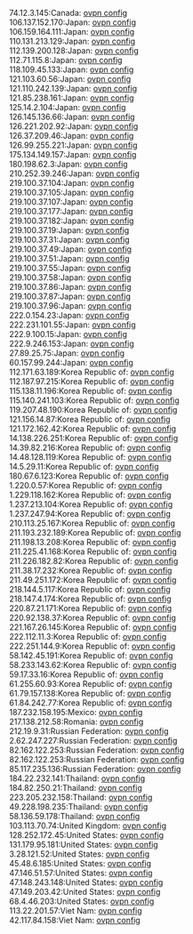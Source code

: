 74.12.3.145:Canada: [ovpn config](vpn/74_12_3_145.ovpn)  
106.137.152.170:Japan: [ovpn config](vpn/106_137_152_170.ovpn)  
106.159.164.111:Japan: [ovpn config](vpn/106_159_164_111.ovpn)  
110.131.213.129:Japan: [ovpn config](vpn/110_131_213_129.ovpn)  
112.139.200.128:Japan: [ovpn config](vpn/112_139_200_128.ovpn)  
112.71.115.8:Japan: [ovpn config](vpn/112_71_115_8.ovpn)  
118.109.45.133:Japan: [ovpn config](vpn/118_109_45_133.ovpn)  
121.103.60.56:Japan: [ovpn config](vpn/121_103_60_56.ovpn)  
121.110.242.139:Japan: [ovpn config](vpn/121_110_242_139.ovpn)  
121.85.238.161:Japan: [ovpn config](vpn/121_85_238_161.ovpn)  
125.14.2.104:Japan: [ovpn config](vpn/125_14_2_104.ovpn)  
126.145.136.66:Japan: [ovpn config](vpn/126_145_136_66.ovpn)  
126.221.202.92:Japan: [ovpn config](vpn/126_221_202_92.ovpn)  
126.37.209.46:Japan: [ovpn config](vpn/126_37_209_46.ovpn)  
126.99.255.221:Japan: [ovpn config](vpn/126_99_255_221.ovpn)  
175.134.149.157:Japan: [ovpn config](vpn/175_134_149_157.ovpn)  
180.198.62.3:Japan: [ovpn config](vpn/180_198_62_3.ovpn)  
210.252.39.246:Japan: [ovpn config](vpn/210_252_39_246.ovpn)  
219.100.37.104:Japan: [ovpn config](vpn/219_100_37_104.ovpn)  
219.100.37.105:Japan: [ovpn config](vpn/219_100_37_105.ovpn)  
219.100.37.107:Japan: [ovpn config](vpn/219_100_37_107.ovpn)  
219.100.37.177:Japan: [ovpn config](vpn/219_100_37_177.ovpn)  
219.100.37.182:Japan: [ovpn config](vpn/219_100_37_182.ovpn)  
219.100.37.19:Japan: [ovpn config](vpn/219_100_37_19.ovpn)  
219.100.37.31:Japan: [ovpn config](vpn/219_100_37_31.ovpn)  
219.100.37.49:Japan: [ovpn config](vpn/219_100_37_49.ovpn)  
219.100.37.51:Japan: [ovpn config](vpn/219_100_37_51.ovpn)  
219.100.37.55:Japan: [ovpn config](vpn/219_100_37_55.ovpn)  
219.100.37.58:Japan: [ovpn config](vpn/219_100_37_58.ovpn)  
219.100.37.86:Japan: [ovpn config](vpn/219_100_37_86.ovpn)  
219.100.37.87:Japan: [ovpn config](vpn/219_100_37_87.ovpn)  
219.100.37.96:Japan: [ovpn config](vpn/219_100_37_96.ovpn)  
222.0.154.23:Japan: [ovpn config](vpn/222_0_154_23.ovpn)  
222.231.101.55:Japan: [ovpn config](vpn/222_231_101_55.ovpn)  
222.9.100.15:Japan: [ovpn config](vpn/222_9_100_15.ovpn)  
222.9.246.153:Japan: [ovpn config](vpn/222_9_246_153.ovpn)  
27.89.25.75:Japan: [ovpn config](vpn/27_89_25_75.ovpn)  
60.157.99.244:Japan: [ovpn config](vpn/60_157_99_244.ovpn)  
112.171.63.189:Korea Republic of: [ovpn config](vpn/112_171_63_189.ovpn)  
112.187.97.215:Korea Republic of: [ovpn config](vpn/112_187_97_215.ovpn)  
115.138.11.196:Korea Republic of: [ovpn config](vpn/115_138_11_196.ovpn)  
115.140.241.103:Korea Republic of: [ovpn config](vpn/115_140_241_103.ovpn)  
119.207.48.190:Korea Republic of: [ovpn config](vpn/119_207_48_190.ovpn)  
121.156.14.87:Korea Republic of: [ovpn config](vpn/121_156_14_87.ovpn)  
121.172.162.42:Korea Republic of: [ovpn config](vpn/121_172_162_42.ovpn)  
14.138.226.251:Korea Republic of: [ovpn config](vpn/14_138_226_251.ovpn)  
14.39.82.216:Korea Republic of: [ovpn config](vpn/14_39_82_216.ovpn)  
14.48.128.119:Korea Republic of: [ovpn config](vpn/14_48_128_119.ovpn)  
14.5.29.11:Korea Republic of: [ovpn config](vpn/14_5_29_11.ovpn)  
180.67.6.123:Korea Republic of: [ovpn config](vpn/180_67_6_123.ovpn)  
1.220.0.57:Korea Republic of: [ovpn config](vpn/1_220_0_57.ovpn)  
1.229.118.162:Korea Republic of: [ovpn config](vpn/1_229_118_162.ovpn)  
1.237.213.104:Korea Republic of: [ovpn config](vpn/1_237_213_104.ovpn)  
1.237.247.94:Korea Republic of: [ovpn config](vpn/1_237_247_94.ovpn)  
210.113.25.167:Korea Republic of: [ovpn config](vpn/210_113_25_167.ovpn)  
211.193.232.189:Korea Republic of: [ovpn config](vpn/211_193_232_189.ovpn)  
211.198.13.208:Korea Republic of: [ovpn config](vpn/211_198_13_208.ovpn)  
211.225.41.168:Korea Republic of: [ovpn config](vpn/211_225_41_168.ovpn)  
211.226.182.82:Korea Republic of: [ovpn config](vpn/211_226_182_82.ovpn)  
211.38.17.232:Korea Republic of: [ovpn config](vpn/211_38_17_232.ovpn)  
211.49.251.172:Korea Republic of: [ovpn config](vpn/211_49_251_172.ovpn)  
218.144.5.117:Korea Republic of: [ovpn config](vpn/218_144_5_117.ovpn)  
218.147.4.174:Korea Republic of: [ovpn config](vpn/218_147_4_174.ovpn)  
220.87.21.171:Korea Republic of: [ovpn config](vpn/220_87_21_171.ovpn)  
220.92.138.37:Korea Republic of: [ovpn config](vpn/220_92_138_37.ovpn)  
221.167.26.145:Korea Republic of: [ovpn config](vpn/221_167_26_145.ovpn)  
222.112.11.3:Korea Republic of: [ovpn config](vpn/222_112_11_3.ovpn)  
222.251.144.9:Korea Republic of: [ovpn config](vpn/222_251_144_9.ovpn)  
58.142.45.191:Korea Republic of: [ovpn config](vpn/58_142_45_191.ovpn)  
58.233.143.62:Korea Republic of: [ovpn config](vpn/58_233_143_62.ovpn)  
59.17.33.16:Korea Republic of: [ovpn config](vpn/59_17_33_16.ovpn)  
61.255.60.93:Korea Republic of: [ovpn config](vpn/61_255_60_93.ovpn)  
61.79.157.138:Korea Republic of: [ovpn config](vpn/61_79_157_138.ovpn)  
61.84.242.77:Korea Republic of: [ovpn config](vpn/61_84_242_77.ovpn)  
187.232.158.195:Mexico: [ovpn config](vpn/187_232_158_195.ovpn)  
217.138.212.58:Romania: [ovpn config](vpn/217_138_212_58.ovpn)  
212.19.9.31:Russian Federation: [ovpn config](vpn/212_19_9_31.ovpn)  
2.62.247.227:Russian Federation: [ovpn config](vpn/2_62_247_227.ovpn)  
82.162.122.253:Russian Federation: [ovpn config](vpn/82_162_122_253.ovpn)  
82.162.122.253:Russian Federation: [ovpn config](vpn/82_162_122_253.ovpn)  
85.117.235.136:Russian Federation: [ovpn config](vpn/85_117_235_136.ovpn)  
184.22.232.141:Thailand: [ovpn config](vpn/184_22_232_141.ovpn)  
184.82.250.21:Thailand: [ovpn config](vpn/184_82_250_21.ovpn)  
223.205.232.158:Thailand: [ovpn config](vpn/223_205_232_158.ovpn)  
49.228.198.235:Thailand: [ovpn config](vpn/49_228_198_235.ovpn)  
58.136.59.178:Thailand: [ovpn config](vpn/58_136_59_178.ovpn)  
103.113.70.74:United Kingdom: [ovpn config](vpn/103_113_70_74.ovpn)  
128.252.172.45:United States: [ovpn config](vpn/128_252_172_45.ovpn)  
131.179.95.181:United States: [ovpn config](vpn/131_179_95_181.ovpn)  
3.28.121.52:United States: [ovpn config](vpn/3_28_121_52.ovpn)  
45.48.6.185:United States: [ovpn config](vpn/45_48_6_185.ovpn)  
47.146.51.57:United States: [ovpn config](vpn/47_146_51_57.ovpn)  
47.148.243.148:United States: [ovpn config](vpn/47_148_243_148.ovpn)  
47.149.203.42:United States: [ovpn config](vpn/47_149_203_42.ovpn)  
68.4.46.203:United States: [ovpn config](vpn/68_4_46_203.ovpn)  
113.22.201.57:Viet Nam: [ovpn config](vpn/113_22_201_57.ovpn)  
42.117.84.158:Viet Nam: [ovpn config](vpn/42_117_84_158.ovpn)  
